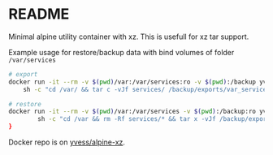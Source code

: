 # README

Minimal alpine utility container with xz.
This is usefull for xz tar support. 

Example usage for restore/backup data with bind volumes of folder `/var/services`

```bash
# export
docker run -it --rm -v $(pwd)/var:/var/services:ro -v $(pwd):/backup yvess/alpine-xz \
	sh -c "cd /var/ && tar c -vJf services/ /backup/exports/var_services.tar.xz"

# restore
docker run -it --rm -v $(pwd)/var:/var/services -v $(pwd):/backup:ro yvess/alpine-xz \
        sh -c "cd /var && rm -Rf services/* && tar x -vJf /backup/exports/var_services.tar.xz"
}
```

Docker repo is on [yvess/alpine-xz](https://hub.docker.com/r/yvess/alpine-xz).
